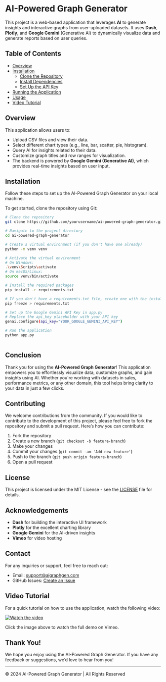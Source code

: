 # AI-Powered Graph Generator

This project is a web-based application that leverages **AI** to generate insights and interactive graphs from user-uploaded datasets. It uses **Dash**, **Plotly**, and **Google Gemini** (Generative AI) to dynamically visualize data and generate reports based on user queries.

## Table of Contents

- [Overview](#overview)
- [Installation](#installation)
  - [Clone the Repository](#clone-the-repository)
  - [Install Dependencies](#install-dependencies)
  - [Set Up the API Key](#set-up-the-api-key)
- [Running the Application](#running-the-application)
- [Usage](#usage)
- [Video Tutorial](#video-tutorial)

## Overview

This application allows users to:

- Upload CSV files and view their data.
- Select different chart types (e.g., line, bar, scatter, pie, histogram).
- Query AI for insights related to their data.
- Customize graph titles and row ranges for visualization.
- The backend is powered by **Google Gemini (Generative AI)**, which provides real-time insights based on user input.

## Installation

Follow these steps to set up the AI-Powered Graph Generator on your local machine.



To get started, clone the repository using Git:

```bash
# Clone the repository
git clone https://github.com/yourusername/ai-powered-graph-generator.git

# Navigate to the project directory
cd ai-powered-graph-generator

# Create a virtual environment (if you don't have one already)
python -m venv venv

# Activate the virtual environment
# On Windows:
.\venv\Scripts\activate
# On macOS/Linux:
source venv/bin/activate

# Install the required packages
pip install -r requirements.txt

# If you don't have a requirements.txt file, create one with the installed packages
pip freeze > requirements.txt

# Set up the Google Gemini API Key in app.py
# Replace the api_key placeholder with your API key
genai.configure(api_key="YOUR_GOOGLE_GEMINI_API_KEY")

# Run the application
python app.py
 
```

## Conclusion
Thank you for using the **AI-Powered Graph Generator**! This application empowers you to effortlessly visualize data, customize graphs, and gain insights using AI. Whether you're working with datasets in sales, performance metrics, or any other domain, this tool helps bring clarity to your data in just a few clicks.

## Contributing
We welcome contributions from the community. If you would like to contribute to the development of this project, please feel free to fork the repository and submit a pull request. Here’s how you can contribute:

1. Fork the repository
2. Create a new branch (`git checkout -b feature-branch`)
3. Make your changes
4. Commit your changes (`git commit -am 'Add new feature'`)
5. Push to the branch (`git push origin feature-branch`)
6. Open a pull request

## License
This project is licensed under the MIT License - see the [LICENSE](LICENSE) file for details.

## Acknowledgements
- **Dash** for building the interactive UI framework
- **Plotly** for the excellent charting library
- **Google Gemini** for the AI-driven insights
- **Vimeo** for video hosting

## Contact
For any inquiries or support, feel free to reach out:
- Email: support@aigraphgen.com
- GitHub Issues: [Create an Issue](https://github.com/yourusername/ai-powered-graph-generator/issues)

## Video Tutorial
For a quick tutorial on how to use the application, watch the following video:

[![Watch the video](https://img.youtube.com/vi/1034770132/maxresdefault.jpg)](https://vimeo.com/1034770132)

Click the image above to watch the full demo on Vimeo.

## Thank You!
We hope you enjoy using the AI-Powered Graph Generator. If you have any feedback or suggestions, we’d love to hear from you!

---

© 2024 AI-Powered Graph Generator | All Rights Reserved

